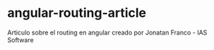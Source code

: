 # angular-routing-article
Articulo sobre el routing en angular creado por Jonatan Franco - IAS Software
